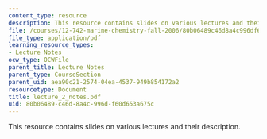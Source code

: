 ```yaml
---
content_type: resource
description: This resource contains slides on various lectures and their description.
file: /courses/12-742-marine-chemistry-fall-2006/80b06489c46d8a4c996df60d653a675c_lecture_2_notes.pdf
file_type: application/pdf
learning_resource_types:
- Lecture Notes
ocw_type: OCWFile
parent_title: Lecture Notes
parent_type: CourseSection
parent_uid: aea90c21-2574-04ea-4537-949b854172a2
resourcetype: Document
title: lecture_2_notes.pdf
uid: 80b06489-c46d-8a4c-996d-f60d653a675c
---
```

This resource contains slides on various lectures and their description.

